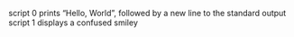 script 0 prints “Hello, World”, followed by a new line to the standard output
script 1 displays a confused smiley
